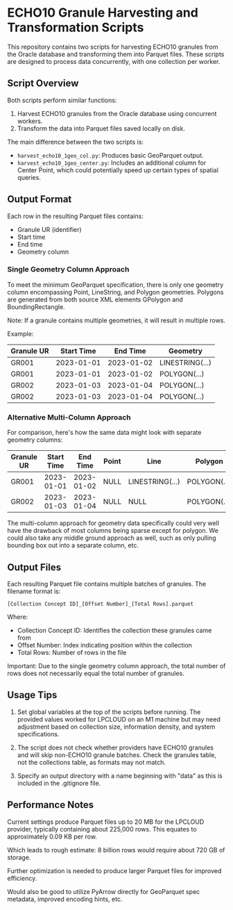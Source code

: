 # ECHO10 Granule Harvesting and Transformation Scripts

This repository contains two scripts for harvesting ECHO10 granules from the Oracle database and transforming them into Parquet files. These scripts are designed to process data concurrently, with one collection per worker.

## Script Overview

Both scripts perform similar functions:
1. Harvest ECHO10 granules from the Oracle database using concurrent workers.
2. Transform the data into Parquet files saved locally on disk.

The main difference between the two scripts is:
- `harvest_echo10_1geo_col.py`: Produces basic GeoParquet output.
- `harvest_echo10_1geo_center.py`: Includes an additional column for Center Point, which could potentially speed up certain types of spatial queries.

## Output Format

Each row in the resulting Parquet files contains:
- Granule UR (identifier)
- Start time
- End time
- Geometry column

### Single Geometry Column Approach

To meet the minimum GeoParquet specification, there is only one geometry column encompassing Point, LineString, and Polygon geometries. Polygons are generated from both source XML elements GPolygon and BoundingRectangle. 

Note: If a granule contains multiple geometries, it will result in multiple rows.

Example:

| Granule UR | Start Time | End Time | Geometry |
|------------|------------|----------|----------|
| GR001 | 2023-01-01 | 2023-01-02 | LINESTRING(...) |
| GR001 | 2023-01-01 | 2023-01-02 | POLYGON(...) |
| GR002 | 2023-01-03 | 2023-01-04 | POLYGON(...) |
| GR002 | 2023-01-03 | 2023-01-04 | POLYGON(...) |

### Alternative Multi-Column Approach

For comparison, here's how the same data might look with separate geometry columns:

| Granule UR | Start Time | End Time | Point | Line | Polygon | BBox |
|------------|------------|----------|-------|------|---------|------|
| GR001 | 2023-01-01 | 2023-01-02 | NULL | LINESTRING(...) | POLYGON(...) | NULL |
| GR002 | 2023-01-03 | 2023-01-04 | NULL | NULL | POLYGON(...) | POLYGON(...) |

The multi-column approach for geometry data specifically could very well have the drawback of most columns being sparse except for polygon. We could also take any middle ground approach as well, such as only pulling bounding box out into a separate column, etc.

## Output Files

Each resulting Parquet file contains multiple batches of granules. The filename format is:

`[Collection Concept ID]_[Offset Number]_[Total Rows].parquet`

Where:
- Collection Concept ID: Identifies the collection these granules came from
- Offset Number: Index indicating position within the collection
- Total Rows: Number of rows in the file

Important: Due to the single geometry column approach, the total number of rows does not necessarily equal the total number of granules.

## Usage Tips

1. Set global variables at the top of the scripts before running. The provided values worked for LPCLOUD on an M1 machine but may need adjustment based on collection size, information density, and system specifications.

2. The script does not check whether providers have ECHO10 granules and will skip non-ECHO10 granule batches. Check the granules table, not the collections table, as formats may not match.

3. Specify an output directory with a name beginning with "data" as this is included in the .gitignore file.

## Performance Notes

Current settings produce Parquet files up to 20 MB for the LPCLOUD provider, typically containing about 225,000 rows. This equates to approximately 0.09 KB per row.

Which leads to rough estimate: 8 billion rows would require about 720 GB of storage.

Further optimization is needed to produce larger Parquet files for improved efficiency.

Would also be good to utilize PyArrow directly for GeoParquet spec metadata, improved encoding hints, etc.
